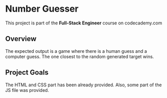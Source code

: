 # Number Guesser  
  
This project is part of the **Full-Stack Engineer** course on codecademy.com  
  
## Overview   
The expected output is a game where there is a human guess and a computer guess. The one closest to the random generated target wins.
  
## Project Goals 
The HTML and CSS part has been already provided. Also, some part of the JS file was provided.  
